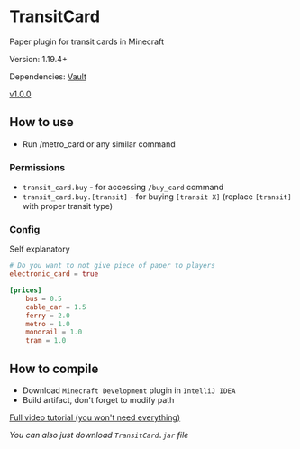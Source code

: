 # TransitCard

Paper plugin for transit cards in Minecraft

Version: 1.19.4+

Dependencies: [Vault](https://www.spigotmc.org/resources/vault.34315/)

[v1.0.0](https://github.com/Andrej123456789/TransitCard/releases/tag/v1.0.0)

## How to use
- Run /metro_card or any similar command

### Permissions
- `transit_card.buy` - for accessing `/buy_card` command
- `transit_card.buy.[transit]` - for buying `[transit X]` (replace `[transit]` with proper transit type)

### Config

Self explanatory

```toml
# Do you want to not give piece of paper to players
electronic_card = true

[prices]
    bus = 0.5
    cable_car = 1.5
    ferry = 2.0
    metro = 1.0
    monorail = 1.0
    tram = 1.0
```

## How to compile
- Download `Minecraft Development` plugin in `IntelliJ IDEA`
- Build artifact, don't forget to modify path

[Full video tutorial (you won't need everything)](https://www.youtube.com/watch?v=5DBJcz0ceaw)

*You can also just download `TransitCard.jar` file*
